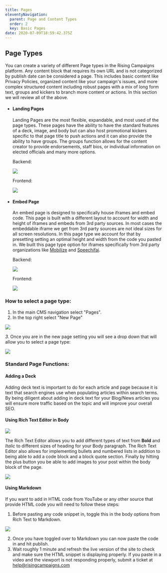 ```yaml
---
title: Pages
eleventyNavigation:
  parent: Page and Content Types
  order: 2
  key: Basic Pages
date: 2020-07-09T18:59:42.375Z
---
```

## Page Types

You can create a variety of different Page types in the Rising Campaigns platform. Any content block that requires its own URL and is not categorized by publish date can be considered a page. This includes basic content like Privacy Policies, organized content like your campaign's issues, and more complex structured content including robust pages with a mix of long form text, groups and kickers to branch more content or actions. In this section we will review all of the above.

* #### Landing Pages

  Landing Pages are the most flexible, expandable, and most used of the page types. These pages have the ability to have the standard features of a deck, image, and body but can also host promotional kickers specific to that page title to push actions and it can also provide the ability to have groups. The groups function allows for the content creator to provide endorsements, staff bios, or individual information on elected officials and many more options. 

  Backend:

  ![](/img/uploads/screen-shot-2021-01-22-at-3.18.43-pm.png)

  Frontend:

  ![](/img/uploads/landing-page.png)



* #### Embed Page

  An embed page is designed to specifically house iframes and embed code. This page is built with a different layout to account for width and height of iframes and embeds from 3rd party sources. In most cases the embeddable iframe we get from 3rd party sources are not ideal sizes for all screen resolutions. In this page type we account for that by presetting setting an optimal height and width from the code you pasted in. We built this page type option for iframes specifically from 3rd party organizations like [Mobilize](https://www.mobilize.us/) and [Speechifai](https://www.speechifai.tech/). 

  Backend:

  ![](/img/uploads/screen-shot-2021-01-22-at-3.18.54-pm.png)

  Frontend:

  ![](/img/uploads/mobilize.png)

### How to select a page type:

1. In the main CMS navigation select "Pages".
2. In the top right select "New Page"

![](/img/uploads/screen-shot-2020-11-09-at-8.59.33-am.png)

*3.* Once you are in the new page setting you will see a drop down that will allow you to select a page type:

![](/img/uploads/screen-shot-2021-01-22-at-3.18.43-pm.png)



### **Standard Page Functions:**

#### Adding a Deck

Adding deck text is important to do for each article and page because it is text that search engines use when populating articles within search terms. By being diligent about adding in deck text for your Blog/News articles you will ensure more traffic based on the topic and will improve your overall SEO. 

#### Using Rich Text Editor in Body

![](/img/uploads/screen-shot-2020-11-09-at-8.40.04-am.png)

The Rich Text Editor allows you to add different types of text from **Bold** and *Italic* to different sizes of heading for your Body paragraph. The Rich Text Editor also allows for implementing bullets and numbered lists in addition to being able to add a code block and a block quote section. Finally by hitting the plus button you be able to add images to your post within the body block of the page. 

![](/img/uploads/screen-shot-2020-11-09-at-8.43.58-am.png)

#### Using Markdown

If you want to add in HTML code from YouTube or any other source that provide HTML code you will need to follow these steps:

1. Before pasting any code snippet in, toggle this in the body options from Rich Text to Markdown.

![](/img/uploads/screen-shot-2020-11-09-at-8.46.21-am.png)

2. Once you have toggled over to Markdown you can now paste the code in and hit publish. 
3. Wait roughly 1 minute and refresh the live version of the site to check and make sure the HTML snippet is displaying properly. If you paste in a video and the viewport is not responding properly, submit a ticket at help@risingcampaigns.com